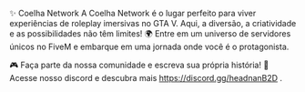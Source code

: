 ✨ Coelha Network
A Coelha Network é o lugar perfeito para viver experiências de roleplay imersivas no GTA V. Aqui, a diversão, a criatividade e as possibilidades não têm limites! 🌍 Entre em um universo de servidores únicos no FiveM e embarque em uma jornada onde você é o protagonista.

🎮 Faça parte da nossa comunidade e escreva sua própria história!
🔗 Acesse nosso discord e descubra mais https://discord.gg/headnanB2D .
